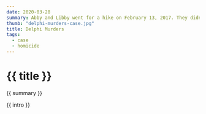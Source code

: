 ```yaml
---
date: 2020-03-28
summary: Abby and Libby went for a hike on February 13, 2017. They didn't show up to be picked up, and their bodies were found the next day.
thumb: "delphi-murders-case.jpg"
title: Delphi Murders
tags:
  - case
  - homicide
---
```


<h1>{{ title }}</h1>

<p>{{ summary }}</p>

<p>{{ intro }}</p>
